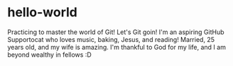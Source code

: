 # hello-world
Practicing to master the world of Git! Let's Git goin!
I'm an aspiring GitHub Supportocat who loves music, baking, Jesus, and reading! Married, 25 years old, and my wife is amazing. I'm thankful to God for my life, and I am beyond wealthy in fellows :D
